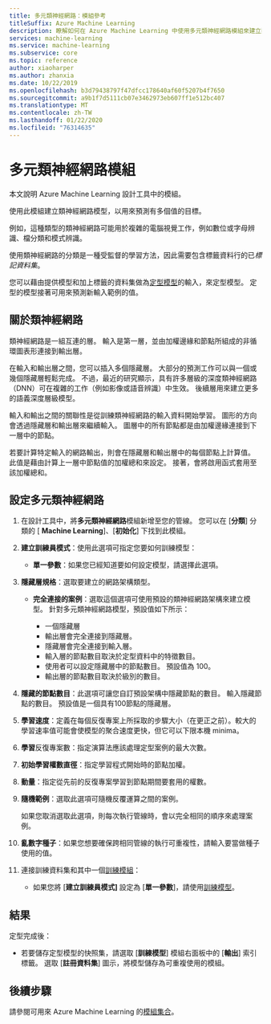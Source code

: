 ```yaml
---
title: 多元類神經網路：模組參考
titleSuffix: Azure Machine Learning
description: 瞭解如何在 Azure Machine Learning 中使用多元類神經網路模組來建立類神經網路模型，以用來預測有多個值的目標。
services: machine-learning
ms.service: machine-learning
ms.subservice: core
ms.topic: reference
author: xiaoharper
ms.author: zhanxia
ms.date: 10/22/2019
ms.openlocfilehash: b3d79438797f47dfcc178640af60f5207b4f7650
ms.sourcegitcommit: a9b1f7d5111cb07e3462973eb607ff1e512bc407
ms.translationtype: MT
ms.contentlocale: zh-TW
ms.lasthandoff: 01/22/2020
ms.locfileid: "76314635"
---
```

# <a name="multiclass-neural-network-module"></a>多元類神經網路模組

本文說明 Azure Machine Learning 設計工具中的模組。

使用此模組建立類神經網路模型，以用來預測有多個值的目標。 

例如，這種類型的類神經網路可能用於複雜的電腦視覺工作，例如數位或字母辨識、檔分類和模式辨識。

使用類神經網路的分類是一種受監督的學習方法，因此需要包含標籤資料行的已*標記資料集*。

您可以藉由提供模型和加上標籤的資料集做為[定型模型](./train-model.md)的輸入，來定型模型。 定型的模型接著可用來預測新輸入範例的值。  

## <a name="about-neural-networks"></a>關於類神經網路

類神經網路是一組互連的層。 輸入是第一層，並由加權邊緣和節點所組成的非循環圖表形連接到輸出層。

在輸入和輸出層之間，您可以插入多個隱藏層。 大部分的預測工作可以與一個或幾個隱藏層輕鬆完成。 不過，最近的研究顯示，具有許多層級的深度類神經網路（DNN）可在複雜的工作（例如影像或語音辨識）中生效。 後續層用來建立更多的語義深度層級模型。

輸入和輸出之間的關聯性是從訓練類神經網路的輸入資料開始學習。 圖形的方向會透過隱藏層和輸出層來繼續輸入。 圖層中的所有節點都是由加權邊緣連接到下一層中的節點。

若要計算特定輸入的網路輸出，則會在隱藏層和輸出層中的每個節點上計算值。 此值是藉由計算上一層中節點值的加權總和來設定。 接著，會將啟用函式套用至該加權總和。

## <a name="configure-multiclass-neural-network"></a>設定多元類神經網路

1. 在設計工具中，將**多元類神經網路**模組新增至您的管線。 您可以在 [**分類**] 分類的 [ **Machine Learning**]、[**初始化**] 下找到此模組。

2. **建立訓練員模式**：使用此選項可指定您要如何訓練模型：

    - **單一參數**：如果您已經知道要如何設定模型，請選擇此選項。

    

3. **隱藏層規格**：選取要建立的網路架構類型。

    - **完全連接的案例**：選取這個選項可使用預設的類神經網路架構來建立模型。 針對多元類神經網路模型，預設值如下所示：

        - 一個隱藏層
        - 輸出層會完全連接到隱藏層。
        - 隱藏層會完全連接到輸入層。
        - 輸入層的節點數目取決於定型資料中的特徵數目。
        - 使用者可以設定隱藏層中的節點數目。 預設值為 100。
        - 輸出層的節點數目取決於級別的數目。
  
   

5. **隱藏的節點數目**：此選項可讓您自訂預設架構中隱藏節點的數目。 輸入隱藏節點的數目。 預設值是一個具有100節點的隱藏層。

6. **學習速度**：定義在每個反復專案上所採取的步驟大小（在更正之前）。較大的學習速率值可能會使模型的聚合速度更快，但它可以下限本機 minima。

7. **學習**反復專案數：指定演算法應該處理定型案例的最大次數。

8. **初始學習權數直徑**：指定學習程式開始時的節點加權。

9. **動量**：指定從先前的反復專案學習到節點期間要套用的權數。
  
11. **隨機範例**：選取此選項可隨機反覆運算之間的案例。

    如果您取消選取此選項，則每次執行管線時，會以完全相同的順序來處理案例。

12. **亂數字種子**：如果您想要確保跨相同管線的執行可重複性，請輸入要當做種子使用的值。

14. 連接訓練資料集和其中一個[訓練模組](module-reference.md)： 

    - 如果您將 [**建立訓練員模式]** 設定為 [**單一參數**]，請使用[訓練模型](train-model.md)。  
  

## <a name="results"></a>結果

定型完成後：

- 若要儲存定型模型的快照集，請選取 [**訓練模型**] 模組右面板中的 [**輸出**] 索引標籤。 選取 [**註冊資料集**] 圖示，將模型儲存為可重複使用的模組。

## <a name="next-steps"></a>後續步驟

請參閱可用來 Azure Machine Learning 的[模組集合](module-reference.md)。 